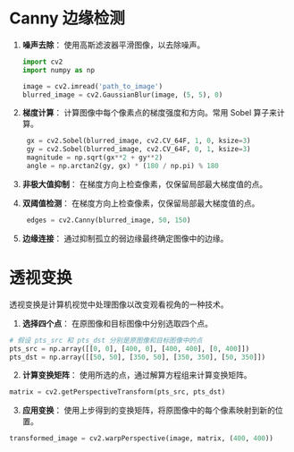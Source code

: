 # Canny 边缘检测

1. **噪声去除**：
   使用高斯滤波器平滑图像，以去除噪声。

   ```python
   import cv2
   import numpy as np

   image = cv2.imread('path_to_image')
   blurred_image = cv2.GaussianBlur(image, (5, 5), 0)
   ```
2. **梯度计算**：
   计算图像中每个像素点的梯度强度和方向。常用 Sobel 算子来计算。
   ```python
    gx = cv2.Sobel(blurred_image, cv2.CV_64F, 1, 0, ksize=3)
    gy = cv2.Sobel(blurred_image, cv2.CV_64F, 0, 1, ksize=3)
    magnitude = np.sqrt(gx**2 + gy**2)
    angle = np.arctan2(gy, gx) * (180 / np.pi) % 180
   ```
3. **非极大值抑制**：
   在梯度方向上检查像素，仅保留局部最大梯度值的点。
4. **双阈值检测**：
   在梯度方向上检查像素，仅保留局部最大梯度值的点。
   ```python
    edges = cv2.Canny(blurred_image, 50, 150)
   ```
5. **边缘连接**：
通过抑制孤立的弱边缘最终确定图像中的边缘。

# 透视变换
透视变换是计算机视觉中处理图像以改变观看视角的一种技术。

1. **选择四个点**：
在原图像和目标图像中分别选取四个点。
```python
# 假设 pts_src 和 pts_dst 分别是原图像和目标图像中的点
pts_src = np.array([[0, 0], [400, 0], [400, 400], [0, 400]])
pts_dst = np.array([[50, 50], [350, 50], [350, 350], [50, 350]])
```
2. **计算变换矩阵**：
使用所选的点，通过解算方程组来计算变换矩阵。
```python
matrix = cv2.getPerspectiveTransform(pts_src, pts_dst)
```
3. **应用变换**：
使用上步得到的变换矩阵，将原图像中的每个像素映射到新的位置。
```python
transformed_image = cv2.warpPerspective(image, matrix, (400, 400))
```
